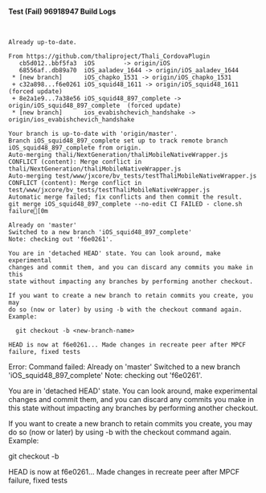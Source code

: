 #### Test (Fail) 96918947 Build Logs


```


```

```
Already up-to-date.

From https://github.com/thaliproject/Thali_CordovaPlugin
   cb5d012..bbf5fa3  iOS        -> origin/iOS
   68556af..db89a70  iOS_aaladev_1644 -> origin/iOS_aaladev_1644
 * [new branch]      iOS_chapko_1531 -> origin/iOS_chapko_1531
 + c32a898...f6e0261 iOS_squid48_1611 -> origin/iOS_squid48_1611  (forced update)
 + 8e2a1e9...7a38e56 iOS_squid48_897_complete -> origin/iOS_squid48_897_complete  (forced update)
 * [new branch]      ios_evabishchevich_handshake -> origin/ios_evabishchevich_handshake

```

```
Your branch is up-to-date with 'origin/master'.
Branch iOS_squid48_897_complete set up to track remote branch iOS_squid48_897_complete from origin.
Auto-merging thali/NextGeneration/thaliMobileNativeWrapper.js
CONFLICT (content): Merge conflict in thali/NextGeneration/thaliMobileNativeWrapper.js
Auto-merging test/www/jxcore/bv_tests/testThaliMobileNativeWrapper.js
CONFLICT (content): Merge conflict in test/www/jxcore/bv_tests/testThaliMobileNativeWrapper.js
Automatic merge failed; fix conflicts and then commit the result.
git merge iOS_squid48_897_complete --no-edit CI FAILED - clone.sh failure[0m

Already on 'master'
Switched to a new branch 'iOS_squid48_897_complete'
Note: checking out 'f6e0261'.

You are in 'detached HEAD' state. You can look around, make experimental
changes and commit them, and you can discard any commits you make in this
state without impacting any branches by performing another checkout.

If you want to create a new branch to retain commits you create, you may
do so (now or later) by using -b with the checkout command again. Example:

  git checkout -b <new-branch-name>

HEAD is now at f6e0261... Made changes in recreate peer after MPCF failure, fixed tests

```

Error: Command failed: Already on 'master'
Switched to a new branch 'iOS_squid48_897_complete'
Note: checking out 'f6e0261'.

You are in 'detached HEAD' state. You can look around, make experimental
changes and commit them, and you can discard any commits you make in this
state without impacting any branches by performing another checkout.

If you want to create a new branch to retain commits you create, you may
do so (now or later) by using -b with the checkout command again. Example:

  git checkout -b <new-branch-name>

HEAD is now at f6e0261... Made changes in recreate peer after MPCF failure, fixed tests
